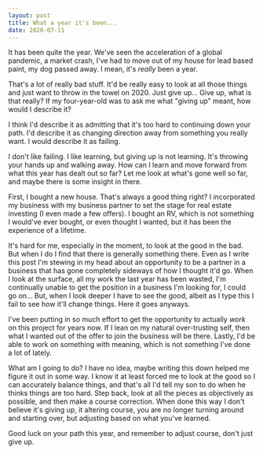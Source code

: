 ```yaml
---
layout: post
title: What a year it's been...
date: 2020-07-11
---
```


It has been quite the year. We've seen the acceleration of a global pandemic, a market
crash, I've had to move out of my house for lead based paint, my dog passed away.
I mean, it's *really* been a year.

That's a lot of really bad stuff. It'd be really easy to look at all those things
and just want to throw in the towel on 2020. Just give up... Give up, what is that
really? If my four-year-old was to ask me what "giving up" meant, how would I describe it?

I think I'd describe it as admitting that it's too hard to continuing down your path.
I'd describe it as changing direction away from something you really want. I would
describe it as failing.

I don't like failing. I like learning, but giving up is not learning. It's throwing
your hands up and walking away. How can I learn and move forward from what this year
has dealt out so far? Let me look at what's gone well so far, and maybe there is some
insight in there.

First, I bought a new house. That's always a good thing right? I incorporated
my business with my business partner to set the stage for real estate investing
(I even made a few offers). I bought an RV, which is not something I would've
ever bought, or even thought I wanted, but it has been the experience of a lifetime.

It's hard for me, especially in the moment, to look at the good in the bad. But when
I do I find that there is generally something there. Even as I write this post I'm
stewing in my head about an opportunity to be a partner in a business that has gone
completely sideways of how I thought it'd go. When I look at the surface, all my work
the last year has been wasted, I'm continually unable to get the position in a business
I'm looking for, I could go on... But, when I look deeper I have to see the good,
albeit as I type this I fail to see how it'll change things. Here it goes anyways.

I've been putting in so much effort to get the opportunity to actually *work* on this project
for years now. If I lean on my natural over-trusting self, then what I wanted out of the offer to
join the business will be there. Lastly, I'd be able to work on something with meaning, which is not
something I've done a lot of lately.

What am I going to do? I have no idea, maybe writing this down helped me figure it
out in some way. I know it at least forced me to look at the good so I can accurately
balance things, and that's all I'd tell my son to do when he thinks things are too
hard. Step back, look at all the pieces as objectively as possible, and then make
a course correction. When done this way I don't believe it's giving up, it altering
course, you are no longer turning around and starting over, but adjusting based on
what you've learned.

Good luck on your path this year, and remember to adjust course, don't just give up.
